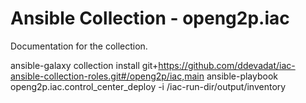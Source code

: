 # Ansible Collection - openg2p.iac

Documentation for the collection.


ansible-galaxy collection install git+https://github.com/ddevadat/iac-ansible-collection-roles.git#/openg2p/iac,main
ansible-playbook openg2p.iac.control_center_deploy -i /iac-run-dir/output/inventory